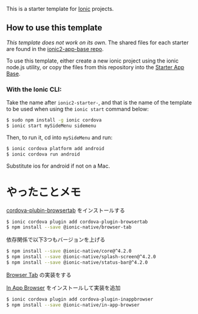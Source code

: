This is a starter template for [Ionic](http://ionicframework.com/docs/) projects.

## How to use this template

*This template does not work on its own*. The shared files for each starter are found in the [ionic2-app-base repo](https://github.com/ionic-team/ionic2-app-base).

To use this template, either create a new ionic project using the ionic node.js utility, or copy the files from this repository into the [Starter App Base](https://github.com/ionic-team/ionic2-app-base).

### With the Ionic CLI:

Take the name after `ionic2-starter-`, and that is the name of the template to be used when using the `ionic start` command below:

```bash
$ sudo npm install -g ionic cordova
$ ionic start mySideMenu sidemenu
```

Then, to run it, cd into `mySideMenu` and run:

```bash
$ ionic cordova platform add android
$ ionic cordova run android
```

Substitute ios for android if not on a Mac.

# やったことメモ

[cordova-plubin-browsertab](https://github.com/google/cordova-plugin-browsertab) をインストールする

```bash
$ ionic cordova plugin add cordova-plugin-browsertab
$ npm install --save @ionic-native/browser-tab
```

依存関係で以下3つもバージョンを上げる

```bash
$ npm install --save @ionic-native/core@^4.2.0
$ npm install --save @ionic-native/splash-screen@^4.2.0
$ npm install --save @ionic-native/status-bar@^4.2.0
```


[Browser Tab](https://ionicframework.com/docs/native/browser-tab/) の実装をする

[In App Browser](https://ionicframework.com/docs/native/in-app-browser/) をインストールして実装を追加

```bash
$ ionic cordova plugin add cordova-plugin-inappbrowser
$ npm install --save @ionic-native/in-app-browser
```



